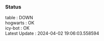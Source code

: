 ### Status


table : DOWN  
hogwarts : OK  
icy-bot : OK  
Latest Update : 2024-04-02 19:06:03.558594
